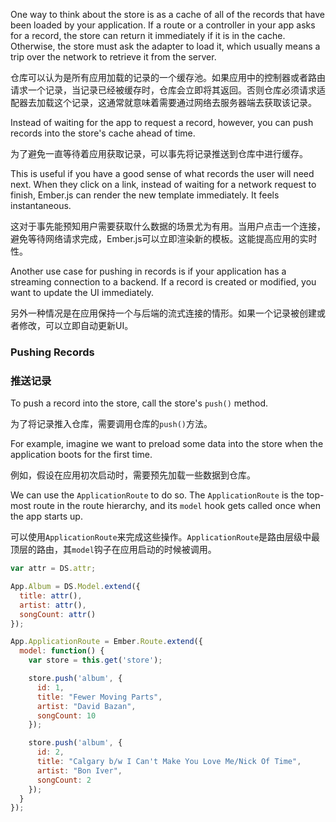 One way to think about the store is as a cache of all of the records
that have been loaded by your application. If a route or a controller in
your app asks for a record, the store can return it immediately if it is
in the cache. Otherwise, the store must ask the adapter to load it,
which usually means a trip over the network to retrieve it from the
server.

仓库可以认为是所有应用加载的记录的一个缓存池。如果应用中的控制器或者路由请求一个记录，当记录已经被缓存时，仓库会立即将其返回。否则仓库必须请求适配器去加载这个记录，这通常就意味着需要通过网络去服务器端去获取该记录。

Instead of waiting for the app to request a record, however, you can
push records into the store's cache ahead of time.

为了避免一直等待着应用获取记录，可以事先将记录推送到仓库中进行缓存。

This is useful if you have a good sense of what records the user
will need next. When they click on a link, instead of waiting for a
network request to finish, Ember.js can render the new template
immediately. It feels instantaneous.

这对于事先能预知用户需要获取什么数据的场景尤为有用。当用户点击一个连接，避免等待网络请求完成，Ember.js可以立即渲染新的模板。这能提高应用的实时性。

Another use case for pushing in records is if your application has a
streaming connection to a backend. If a record is created or modified,
you want to update the UI immediately.

另外一种情况是在应用保持一个与后端的流式连接的情形。如果一个记录被创建或者修改，可以立即自动更新UI。

### Pushing Records

### 推送记录

To push a record into the store, call the store's `push()` method.

为了将记录推入仓库，需要调用仓库的`push()`方法。

For example, imagine we want to preload some data into the store when
the application boots for the first time.

例如，假设在应用初次启动时，需要预先加载一些数据到仓库。

We can use the `ApplicationRoute` to do so. The `ApplicationRoute` is
the top-most route in the route hierarchy, and its `model` hook gets
called once when the app starts up.

可以使用`ApplicationRoute`来完成这些操作。`ApplicationRoute`是路由层级中最顶层的路由，其`model`钩子在应用启动的时候被调用。

```js
var attr = DS.attr;

App.Album = DS.Model.extend({
  title: attr(),
  artist: attr(),
  songCount: attr()
});

App.ApplicationRoute = Ember.Route.extend({
  model: function() {
    var store = this.get('store'); 

    store.push('album', {
      id: 1,
      title: "Fewer Moving Parts",
      artist: "David Bazan",
      songCount: 10
    });

    store.push('album', {
      id: 2,
      title: "Calgary b/w I Can't Make You Love Me/Nick Of Time",
      artist: "Bon Iver",
      songCount: 2
    });
  }
});
```
